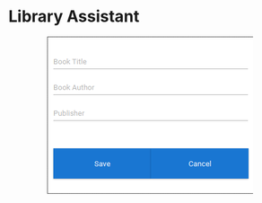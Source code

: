 # Library Assistant

<p align="center">
  <img src="https://github.com/m-dabrowsky/Java-Nauka/blob/main/libraryAssistant/library%20assistant.png">
</p>
